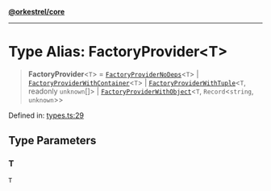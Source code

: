 [**@orkestrel/core**](../index.md)

***

# Type Alias: FactoryProvider\<T\>

> **FactoryProvider**\<`T`\> = [`FactoryProviderNoDeps`](FactoryProviderNoDeps.md)\<`T`\> \| [`FactoryProviderWithContainer`](FactoryProviderWithContainer.md)\<`T`\> \| [`FactoryProviderWithTuple`](FactoryProviderWithTuple.md)\<`T`, readonly `unknown`[]\> \| [`FactoryProviderWithObject`](FactoryProviderWithObject.md)\<`T`, `Record`\<`string`, `unknown`\>\>

Defined in: [types.ts:29](https://github.com/orkestrel/core/blob/ccb170966790f428093f11a71a5646a6e842dbf9/src/types.ts#L29)

## Type Parameters

### T

`T`
